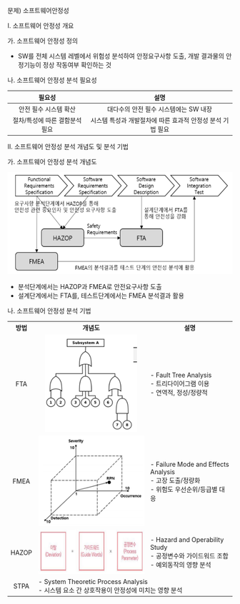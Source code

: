 문제) 소프트웨어안정성

I. 소프트웨어 안정성 개요

가. 소프트웨어 안정성 정의

- SW를 전체 시스템 레벨에서 위험성 분석하여 안정요구사항 도출, 개발 결과물의 안정기능이 정상 작동여부 확인하는 것

나. 소프트웨어 안정성 분석 필요성

필요성 | 설명
-- | --
안전 필수 시스템 확산 | 대다수의 안전 필수 시스템에는 SW 내장
절차/특성에 따른 결함분석 필요 | 시스템 특성과 개발절차에 따른 효과적 안정성 분석 기법 필요


II. 소프트웨어 안정성 분석 개념도 및 분석 기법

가. 소프트웨어 안정성 분석 개념도

![Alt text](./Images/SW001_1.png)

- 분석단계에서는 HAZOP과 FMEA로 안전요구사항 도출
- 설계단계에서는 FTA를, 테스트단계에서는 FMEA 분석결과 활용

나. 소프트웨어 안정성 분석 기법
<style>
  th, td { text-align:center; }
  .desc { text-align: left; }
</style>
<table>
  <tr>
    <th>방법</th>
    <th>개념도</th>
    <th>설명</th>    
  </tr>
  <tr>
    <td>FTA</td>
    <td><img src="./Images/SW001_2.png"/></td>
    <td class="desc">
      - Fault Tree Analysis <br>
      - 트리다이어그램 이용 <br>
      - 연역적, 정성/정량적 <br>
    </td>
  </tr>

  <tr>
    <td>FMEA</td>
    <td><img src="./Images/SW001_3.png"/></td>
    <td class="desc">
      - Failure Mode and Effects Analysis <br> 
      - 고장 도출/정량화 <br> 
      - 위험도 우선순위/등급별 대응    
    </td>
  </tr>

  <tr>
    <td>HAZOP</td>
    <td><img style="height: 100px;" src="./Images/SW001_4.png"/></td>
    <td class="desc">
      - Hazard and Operability Study <br> 
      - 공정변수와 가이드워드 조합 <br> 
      - 예외동작의 영향 분석
    </td>  
  </tr>

  <tr>
    <td>STPA</td>
    <td class="desc" colspan="2">    
      - System Theoretic Process Analysis <br> 
      - 시스템 요소 간 상호작용이 안정성에 미치는 영향 분석    
    </td>  
  </tr>
</table>


